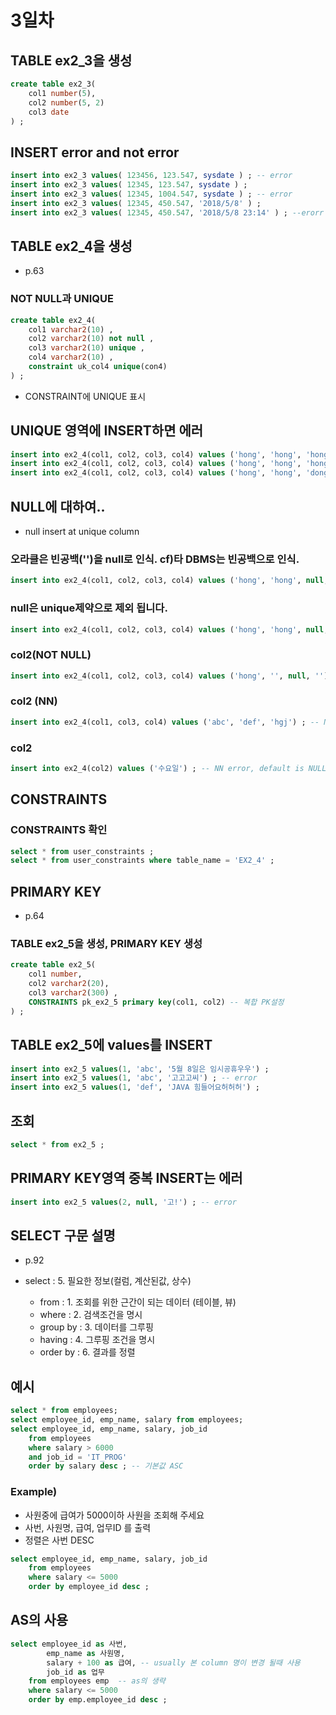 3일차
====

## TABLE ex2_3을 생성
```sql
create table ex2_3(
	col1 number(5),
	col2 number(5, 2)
	col3 date
) ;
```

## INSERT error and not error
```sql
insert into ex2_3 values( 123456, 123.547, sysdate ) ; -- error
insert into ex2_3 values( 12345, 123.547, sysdate ) ;
insert into ex2_3 values( 12345, 1004.547, sysdate ) ; -- error
insert into ex2_3 values( 12345, 450.547, '2018/5/8' ) ;
insert into ex2_3 values( 12345, 450.547, '2018/5/8 23:14' ) ; --erorr
```

## TABLE ex2_4을 생성
* p.63

### NOT NULL과 UNIQUE
```sql
create table ex2_4(
	col1 varchar2(10) ,
	col2 varchar2(10) not null ,
	col3 varchar2(10) unique ,
	col4 varchar2(10) ,
	constraint uk_col4 unique(con4)
) ;
```
* CONSTRAINT에 UNIQUE 표시

## UNIQUE 영역에 INSERT하면 에러
```sql
insert into ex2_4(col1, col2, col3, col4) values ('hong', 'hong', 'hong', 'hong') ;
insert into ex2_4(col1, col2, col3, col4) values ('hong', 'hong', 'hong', 'hong') ; --unique error
insert into ex2_4(col1, col2, col3, col4) values ('hong', 'hong', 'dong', 'gil') ;
```

## NULL에 대하여..
* null insert at unique column
### 오라클은 빈공백('')을 null로 인식. cf)타 DBMS는 빈공백으로 인식.
```sql
insert into ex2_4(col1, col2, col3, col4) values ('hong', 'hong', null, '') ;
```
### null은 unique제약으로 제외 됩니다.
```sql
insert into ex2_4(col1, col2, col3, col4) values ('hong', 'hong', null, '') ;
```
### col2(NOT NULL)
```sql
insert into ex2_4(col1, col2, col3, col4) values ('hong', '', null, '') ; -- NN error
```
### col2 (NN)
```sql
insert into ex2_4(col1, col3, col4) values ('abc', 'def', 'hgj') ; -- NN error, default is NULL
```
### col2
```sql
insert into ex2_4(col2) values ('수요일') ; -- NN error, default is NULL
```

## CONSTRAINTS
### CONSTRAINTS 확인
```sql
select * from user_constraints ;
select * from user_constraints where table_name = 'EX2_4' ;
```

## PRIMARY KEY
* p.64

### TABLE ex2_5을 생성, PRIMARY KEY 생성
```sql
create table ex2_5( 
	col1 number,
	col2 varchar2(20),
	col3 varchar2(300) ,
	CONSTRAINTS pk_ex2_5 primary key(col1, col2) -- 복합 PK설정
) ;
```

## TABLE ex2_5에 values를 INSERT
```sql
insert into ex2_5 values(1, 'abc', '5월 8일은 임시공휴우우') ;
insert into ex2_5 values(1, 'abc', '고고고씨') ; -- error
insert into ex2_5 values(1, 'def', 'JAVA 힘들어요허허허') ;
```

## 조회
```sql
select * from ex2_5 ;
```

## PRIMARY KEY영역 중복 INSERT는 에러
```sql
insert into ex2_5 values(2, null, '고!') ; -- error
```

## SELECT 구문 설명
* p.92

* select       : 5. 필요한 정보(컬럼, 계산된값, 상수)
	- from	   : 1. 조회를 위한 근간이 되는 데이터 (테이블, 뷰)
	- where    : 2. 검색조건을 명시
	- group by : 3. 데이터를 그루핑
	- having   : 4. 그루핑 조건을 명시
	- order by : 6. 결과를 정렬

## 예시
```sql
select * from employees;
select employee_id, emp_name, salary from employees;
select employee_id, emp_name, salary, job_id
	from employees
	where salary > 6000
	and job_id = 'IT_PROG'
	order by salary desc ; -- 기본값 ASC
```
### Example)
* 사원중에 급여가 5000이하 사원을 조회해 주세요
* 사번, 사원명, 급여, 업무ID 를 출력
* 정렬은 사번 DESC
```sql
select employee_id, emp_name, salary, job_id
	from employees
	where salary <= 5000
	order by employee_id desc ;
```

## AS의 사용
```sql
select employee_id as 사번,
		emp_name as 사원명,
		salary + 100 as 급여, -- usually 본 column 명이 변경 될때 사용
		job_id as 업무
	from employees emp  -- as의 생략
	where salary <= 5000
	order by emp.employee_id desc ;
```

